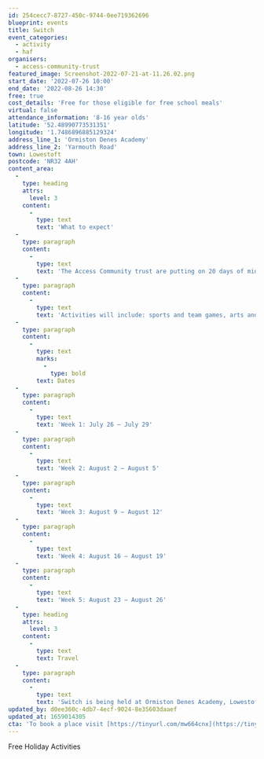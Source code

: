 ```yaml
---
id: 254cecc7-8727-450c-9744-0ee719362696
blueprint: events
title: Switch
event_categories:
  - activity
  - haf
organisers:
  - access-community-trust
featured_image: Screenshot-2022-07-21-at-11.26.02.png
start_date: '2022-07-26 10:00'
end_date: '2022-08-26 14:30'
free: true
cost_details: 'Free for those eligible for free school meals'
virtual: false
attendance_information: '8-16 year olds'
latitude: '52.48990773531351'
longitude: '1.7486896885129324'
address_line_1: 'Ormiston Denes Academy'
address_line_2: 'Yarmouth Road'
town: Lowestoft
postcode: 'NR32 4AH'
content_area:
  -
    type: heading
    attrs:
      level: 3
    content:
      -
        type: text
        text: 'What to expect'
  -
    type: paragraph
    content:
      -
        type: text
        text: 'The Access Community trust are putting on 20 days of mid-week activities over the school holidays with free places available to those eligible for free school meals.'
  -
    type: paragraph
    content:
      -
        type: text
        text: 'Activities will include: sports and team games, arts and crafts, outdoor learning, mindfulness, music and media workshops. A free healthy lunch is included each day! (£20 per day for those not eligible.)'
  -
    type: paragraph
    content:
      -
        type: text
        marks:
          -
            type: bold
        text: Dates
  -
    type: paragraph
    content:
      -
        type: text
        text: 'Week 1: July 26 – July 29'
  -
    type: paragraph
    content:
      -
        type: text
        text: 'Week 2: August 2 – August 5'
  -
    type: paragraph
    content:
      -
        type: text
        text: 'Week 3: August 9 – August 12'
  -
    type: paragraph
    content:
      -
        type: text
        text: 'Week 4: August 16 – August 19'
  -
    type: paragraph
    content:
      -
        type: text
        text: 'Week 5: August 23 – August 26'
  -
    type: heading
    attrs:
      level: 3
    content:
      -
        type: text
        text: Travel
  -
    type: paragraph
    content:
      -
        type: text
        text: 'Switch is being held at Ormiston Denes Academy, Lowestoft, NR32 4AH. The nearest bus stop is at Denes High School stop and is serviced by the Coastal Clipper, Coastal Reds and Coast Link buses. Lowestoft has a train station which is a 25 minute walk from the venue.'
updated_by: d0ee360c-4db7-4ecf-9024-8e35603daaef
updated_at: 1659014305
cta: 'To book a place visit [https://tinyurl.com/mw664cnx](https://tinyurl.com/mw664cnx )'
---
```

Free Holiday Activities